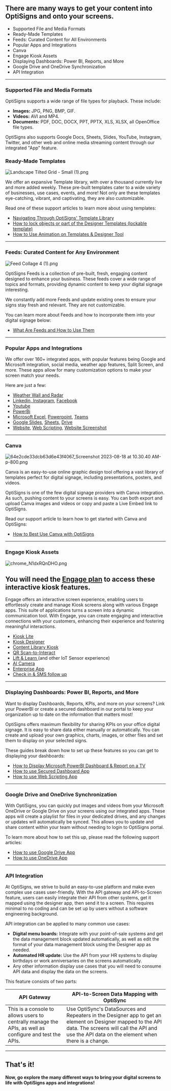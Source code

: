 ## There are many ways to get your content into OptiSigns and onto your screens.

  * Supported File and Media Formats
  * Ready-Made Templates
  * Feeds: Curated Content for All Environments
  * Popular Apps and Integrations
  * Canva
  * Engage Kiosk Assets
  * Displaying Dashboards: Power BI, Reports, and More
  * Google Drive and OneDrive Synchronization
  * API Integration

* * *

### Supported File and Media Formats

OptiSigns supports a wide range of file types for playback. These include:

  * **Images:** JPG, PNG, BMP, GIF.
  * **Videos:** AVI and MP4.
  * **Documents:** PDF, DOC, DOCX, PPT, PPTX, XLS, XLSX, all OpenOffice file types.

OptiSigns also supports Google Docs, Sheets, Slides, YouTube, Instagram, Twitter, and other web and online media streaming content through our integrated "App" feature.

### Ready-Made Templates

![Landscape Tilted Grid - Small \(1\).png](https://support.optisigns.com/hc/article_attachments/29829833257747)

We offer an expansive Template library, with over a thousand currently live and more added weekly. These pre-built templates cater to a wide variety of businesses, use cases, events, and more! Not only are these templates eye-catching, vibrant, and captivating, they are also customizable.

Read one of these support articles to learn more about using templates:

  * [Navigating Through OptiSigns' Template Library](https://support.optisigns.com/hc/en-us/articles/20425113117459)
  * [How to lock objects or part of the Designer Templates (lockable template)](https://support.optisigns.com/hc/en-us/articles/7428136196243)
  * [How to Use Animation on Templates & Designer Tool](https://support.optisigns.com/hc/en-us/articles/4407080297747)

* * *

### Feeds: Curated Content for Any Environment

![Feed Collage 4 \(1\).png](https://support.optisigns.com/hc/article_attachments/29829839133203)

OptiSigns Feeds is a collection of pre-built, fresh, engaging content designed to enhance your business. These feeds cover a wide range of topics and formats, providing dynamic content to keep your digital signage interesting.

We constantly add more Feeds and update existing ones to ensure your signs stay fresh and relevant. They are not customizable.

You can learn more about Feeds and how to incorporate them into your digital signage below:

  * [What Are Feeds and How to Use Them](https://support.optisigns.com/hc/en-us/articles/24338756617747)

* * *

### Popular Apps and Integrations

We offer over 160+ integrated apps, with popular features being Google and Microsoft integration, social media, weather app features, Split Screen, and more. These apps allow for many customization options to make your screen match your needs.

Here are just a few:

  * [Weather Wall and Radar](https://support.optisigns.com/hc/en-us/articles/360017964153)
  * [Linkedin, ](https://support.optisigns.com/hc/en-us/articles/4406180781203)[Instagram](https://support.optisigns.com/hc/en-us/articles/360016388733), [Facebook](https://support.optisigns.com/hc/en-us/articles/360023848334)
  * [Youtube](https://support.optisigns.com/hc/en-us/articles/360051014713)
  * [PowerBi](https://support.optisigns.com/hc/en-us/articles/360024859713)
  * [Microsoft Excel](https://support.optisigns.com/hc/en-us/articles/4529298306963), [Powerpoint](https://support.optisigns.com/hc/en-us/articles/4414355658899), [Teams](https://support.optisigns.com/hc/en-us/articles/4417940565139)
  * [Google Slides](https://support.optisigns.com/hc/en-us/articles/360050642833), [Sheets,](https://support.optisigns.com/hc/en-us/articles/360056977214) [Drive](https://support.optisigns.com/hc/en-us/articles/360049518313)
  * [Website](https://support.optisigns.com/hc/en-us/articles/360016382473), [Web Scripting](https://support.optisigns.com/hc/en-us/articles/1500012522362), [Website Screenshot](https://support.optisigns.com/hc/en-us/articles/10259143299219)

* * *

### Canva

![64e2cde33dcb63d6e43f4067_Screenshot 2023-08-18 at 10.30.40 AM-p-800.png](https://support.optisigns.com/hc/article_attachments/29829876893203)

Canva is an easy-to-use online graphic design tool offering a vast library of templates perfect for digital signage, including presentations, posters, and videos. 

OptiSigns is one of the few digital signage providers with Canva integration. As such, pushing content to your screens is easy. You can both export and upload Canva images and videos or copy and paste a Live Embed link to OptiSigns.

Read our support article to learn how to get started with Canva and OptiSigns:

  * [How to Best Use Canva with OptiSigns](https://support.optisigns.com/hc/en-us/articles/1500005888781)

* * *

### Engage Kiosk Assets

![chrome_N1dxRQnDHO.png](https://support.optisigns.com/hc/article_attachments/30311505787283)

You will need the [**Engage plan**](https://support.optisigns.com/hc/en-us/articles/23565267463315) to access these interactive kiosk features.  
---  
  
Engage offers an interactive screen experience, enabling users to effortlessly create and manage Kiosk screens along with various Engage apps. This suite of applications turns a screen into a dynamic communication tool. With Engage, you can create engaging and interactive connections with your customers, enhancing their experience and fostering meaningful interactions.

  * [Kiosk Lite](https://support.optisigns.com/hc/en-us/articles/360053993934)
  * [Kiosk Designer](https://support.optisigns.com/hc/en-us/articles/15313086319763)
  * [Content Library Kiosk](https://support.optisigns.com/hc/en-us/articles/17604055961747)
  * [QR Scan-to-Interact](https://support.optisigns.com/hc/en-us/articles/8899727608083)
  * [Lift & Learn ](https://support.optisigns.com/hc/en-us/articles/13097501958291)(and other IoT Sensor experience)
  * [AI Camera](https://support.optisigns.com/hc/en-us/articles/360058259834)
  * [Enterprise App](https://support.optisigns.com/hc/en-us/articles/13320135306515)
  * [Check in & SMS follow up](https://support.optisigns.com/hc/en-us/articles/23566927217939)

* * *

### Displaying Dashboards: Power BI, Reports, and More

Want to display Dashboards, Reports, KPIs, and more on your screens? Link your PowerBI or create a secured dashboard in our portal to keep your organization up to date on the information that matters most!

OptiSigns offers maximum flexibility for sharing KPIs on your office digital signage. It is easy to share data either manually or automatically. You can create and upload your own graphics, charts, images, or other files and set them to display on your selected signs.

These guides break down how to set up these features so you can get to displaying your dashboards:

  * [How to Display Microsoft PowerBI Dashboard & Report on a TV](https://support.optisigns.com/hc/en-us/articles/360024859713)
  * [How to use Secured Dashboard App](https://support.optisigns.com/hc/en-us/articles/19589190970771)
  * [How to use Web Scripting App](https://support.optisigns.com/hc/en-us/articles/1500012522362)

* * *

### Google Drive and OneDrive Synchronization

With OptiSigns, you can quickly put images and videos from your Microsoft OneDrive or Google Drive on your screens using our integrated apps. These apps will create a playlist for files in your dedicated drives, and any changes or updates will automatically be synced. This allows you to update and share content within your team without needing to login to OptiSigns portal. 

To learn more about how to set this up, please read the following support articles:

  * [How to use Google Drive App](https://support.optisigns.com/hc/en-us/articles/360049518313)
  * [How to use OneDrive App](https://support.optisigns.com/hc/en-us/articles/360050665253)

* * *

### API Integration

At OptiSigns, we strive to build an easy-to-use platform and make even complex use cases user-friendly. With the API gateway and API-to-Screen feature, users can easily integrate their API from other systems, get it mapped using the designer app, then send it to a screen. This requires minimal to no coding and can be set up by users without a software engineering background.

API integration can be applied to many common use cases:

  * **Digital menu boards:** Integrate with your point-of-sale systems and get the data management block updated automatically, as well as edit the format of your data management block using the Designer app as needed.
  * **Automated HR update:** Use the API from your HR systems to display birthdays or work anniversaries on the screens automatically.
  * Any other information display use cases that you will need to consume API data and display the data on the screens.

This feature consists of two parts:

API Gateway | API-to-Screen Data Mapping with OptiSync  
---|---  
This is a console to allows users to centrally manage the APIs, as well as configure and test the APIs. | Use OptiSync's DataSources and Repeaters in the Designer app to get an element on Designer mapped to the API data. The screens will call the API and use the API data on the element when there is a change.  
  
* * *

## That's it!

#### Now, go explore the many different ways to bring your digital screens to life with OptiSigns apps and integrations!